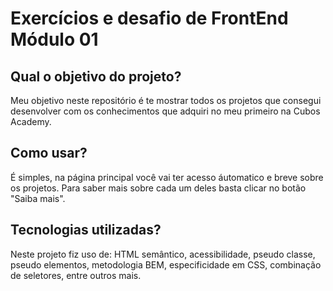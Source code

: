 # Exercícios e desafio de FrontEnd Módulo 01

## Qual o objetivo do projeto?

Meu objetivo neste repositório é te mostrar todos os projetos que consegui desenvolver com os conhecimentos que adquiri no meu primeiro na Cubos Academy.

## Como usar?

É simples, na página principal você vai ter acesso áutomatico e breve sobre os projetos. Para saber mais sobre cada um deles basta clicar no botão "Saiba mais".

## Tecnologias utilizadas?

Neste projeto fiz uso de: HTML semântico, acessibilidade, pseudo classe, pseudo elementos, metodologia BEM, especificidade em CSS, combinação de seletores, entre outros mais.
